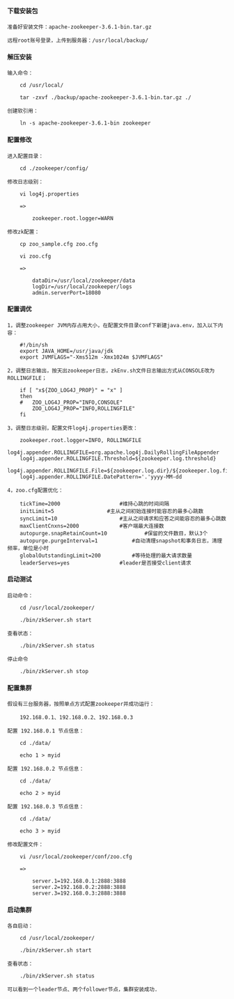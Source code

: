 
#### 下载安装包

	准备好安装文件：apache-zookeeper-3.6.1-bin.tar.gz
	
	远程root账号登录，上传到服务器：/usr/local/backup/

#### 解压安装

	输入命令：
	
		cd /usr/local/
		
		tar -zxvf ./backup/apache-zookeeper-3.6.1-bin.tar.gz ./
	
	创建软引用：
	
		ln -s apache-zookeeper-3.6.1-bin zookeeper

#### 配置修改

	进入配置目录：
	
		cd ./zookeeper/config/
	
	修改日志级别：
	
		vi log4j.properties
	
		=> 
		
			zookeeper.root.logger=WARN
		
	修改zk配置：
	
		cp zoo_sample.cfg zoo.cfg
		
		vi zoo.cfg
		
		=> 
		
			dataDir=/usr/local/zookeeper/data
			logDir=/usr/local/zookeeper/logs
			admin.serverPort=18080

#### 配置调优

	1，调整zookeeper JVM内存占用大小，在配置文件目录conf下新建java.env，加入以下内容：
	
		#!/bin/sh
		export JAVA_HOME=/usr/java/jdk
		export JVMFLAGS="-Xms512m -Xmx1024m $JVMFLAGS"
	
	2，调整日志输出，按天出zookeeper日志，zkEnv.sh文件日志输出方式从CONSOLE改为ROLLINGFILE；
		
		if [ "x${ZOO_LOG4J_PROP}" = "x" ]
		then
		#   ZOO_LOG4J_PROP="INFO,CONSOLE"
		    ZOO_LOG4J_PROP="INFO,ROLLINGFILE"
		fi
	
	3，调整日志级别，配置文件log4j.properties更改：
	
		zookeeper.root.logger=INFO, ROLLINGFILE
		log4j.appender.ROLLINGFILE=org.apache.log4j.DailyRollingFileAppender
		log4j.appender.ROLLINGFILE.Threshold=${zookeeper.log.threshold}
		log4j.appender.ROLLINGFILE.File=${zookeeper.log.dir}/${zookeeper.log.file}
		log4j.appender.ROLLINGFILE.DatePattern='.'yyyy-MM-dd
	
	4，zoo.cfg配置优化：
		
		tickTime=2000					#维持心跳的时间间隔
		initLimit=5					#主从之间初始连接时能容忍的最多心跳数
		syncLimit=10					#主从之间请求和应答之间能容忍的最多心跳数
		maxClientCnxns=2000				#客户端最大连接数
		autopurge.snapRetainCount=10			#保留的文件数目，默认3个
		autopurge.purgeInterval=1			#自动清理snapshot和事务日志，清理频率，单位是小时
		globalOutstandingLimit=200			#等待处理的最大请求数量
		leaderServes=yes				#leader是否接受client请求

#### 启动测试

	启动命令：
	
		cd /usr/local/zookeeper/
	
		./bin/zkServer.sh start
	
	查看状态：
	
		./bin/zkServer.sh status
	
	停止命令
	
		./bin/zkServer.sh stop

#### 配置集群

	假设有三台服务器，按照单点方式配置zookeeper并成功运行：
	
		192.168.0.1、192.168.0.2、192.168.0.3
	
	配置 192.168.0.1 节点信息：
	
		cd ./data/
		
		echo 1 > myid
		
	配置 192.168.0.2 节点信息：
	
		cd ./data/
		
		echo 2 > myid
		
	配置 192.168.0.3 节点信息：
	
		cd ./data/
		
		echo 3 > myid
	
	修改配置文件：
	
		vi /usr/local/zookeeper/conf/zoo.cfg
		
		=> 
					
			server.1=192.168.0.1:2888:3888
			server.2=192.168.0.2:2888:3888
			server.3=192.168.0.3:2888:3888

#### 启动集群

	各自启动：
	
		cd /usr/local/zookeeper/
		
		./bin/zkServer.sh start
	
	查看状态：
	
		./bin/zkServer.sh status
		
	可以看到一个leader节点、两个follower节点，集群安装成功.
